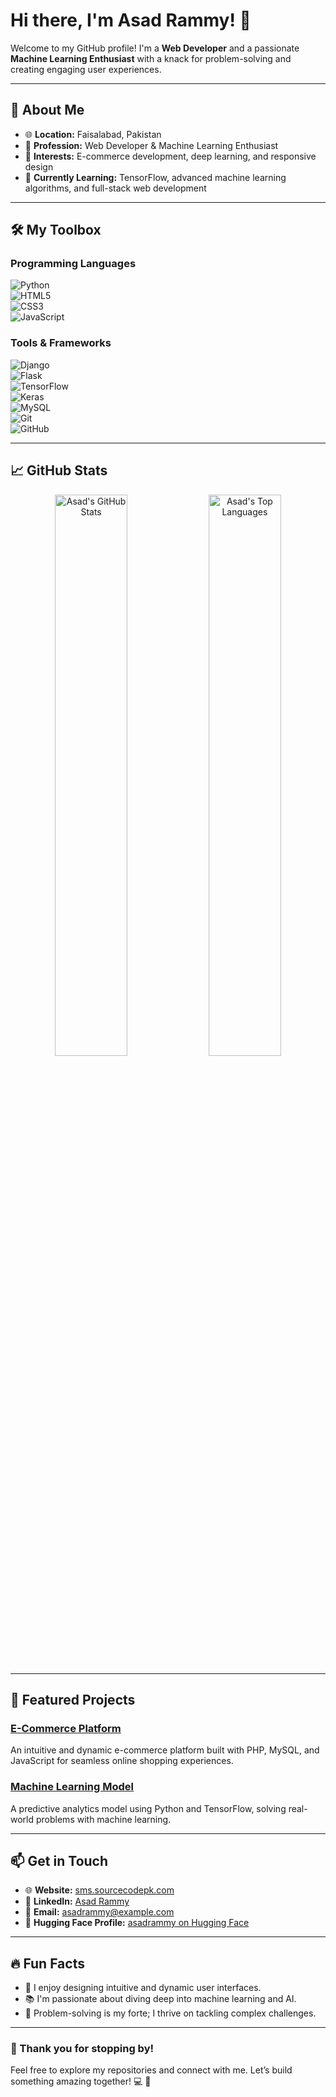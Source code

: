 # Hi there, I'm Asad Rammy! 👋  

Welcome to my GitHub profile! I'm a **Web Developer** and a passionate **Machine Learning Enthusiast** with a knack for problem-solving and creating engaging user experiences.  

---

## 🚀 About Me  

- 🌐 **Location:** Faisalabad, Pakistan  
- 💼 **Profession:** Web Developer & Machine Learning Enthusiast  
- 🎯 **Interests:** E-commerce development, deep learning, and responsive design  
- 🌱 **Currently Learning:** TensorFlow, advanced machine learning algorithms, and full-stack web development  

---

## 🛠️ My Toolbox  

### Programming Languages  
![Python](https://img.shields.io/badge/-Python-3776AB?style=flat&logo=python&logoColor=white)  
![HTML5](https://img.shields.io/badge/-HTML5-E34F26?style=flat&logo=html5&logoColor=white)  
![CSS3](https://img.shields.io/badge/-CSS3-1572B6?style=flat&logo=css3&logoColor=white)  
![JavaScript](https://img.shields.io/badge/-JavaScript-F7DF1E?style=flat&logo=javascript&logoColor=black)  

### Tools & Frameworks  
![Django](https://img.shields.io/badge/-Django-092E20?style=flat&logo=django&logoColor=white)  
![Flask](https://img.shields.io/badge/-Flask-000000?style=flat&logo=flask&logoColor=white)  
![TensorFlow](https://img.shields.io/badge/-TensorFlow-FF6F00?style=flat&logo=tensorflow&logoColor=white)  
![Keras](https://img.shields.io/badge/-Keras-D00000?style=flat&logo=keras&logoColor=white)  
![MySQL](https://img.shields.io/badge/-MySQL-4479A1?style=flat&logo=mysql&logoColor=white)  
![Git](https://img.shields.io/badge/-Git-F05032?style=flat&logo=git&logoColor=white)  
![GitHub](https://img.shields.io/badge/-GitHub-181717?style=flat&logo=github&logoColor=white)  

---

## 📈 GitHub Stats  

<div align="center">
  <img src="https://github-readme-stats.vercel.app/api?username=Asadrammy&show_icons=true&theme=radical" alt="Asad's GitHub Stats" width="48%" />
  <img src="https://github-readme-stats.vercel.app/api/top-langs/?username=Asadrammy&layout=compact&theme=radical" alt="Asad's Top Languages" width="48%" />
</div>  

---

## 🌟 Featured Projects  

### [E-Commerce Platform](https://github.com/Asadrammy/ecommerce-platform)  
An intuitive and dynamic e-commerce platform built with PHP, MySQL, and JavaScript for seamless online shopping experiences.  

### [Machine Learning Model](https://github.com/Asadrammy/machine-learning-project)  
A predictive analytics model using Python and TensorFlow, solving real-world problems with machine learning.  

---

## 📫 Get in Touch  

- 🌐 **Website:** [sms.sourcecodepk.com](https://sms.sourcecodepk.com)  
- 💼 **LinkedIn:** [Asad Rammy](https://www.linkedin.com/in/asad-rammy-5494a9342)  
- 📧 **Email:** [asadrammy@example.com](mailto:asadrammy@example.com)
- 🤗 **Hugging Face Profile:** [asadrammy on Hugging Face](https://huggingface.co/asadrammy)  

---

## 🔥 Fun Facts  

- 🎨 I enjoy designing intuitive and dynamic user interfaces.  
- 📚 I'm passionate about diving deep into machine learning and AI.  
- 🧩 Problem-solving is my forte; I thrive on tackling complex challenges.  

---

### 🌈 Thank you for stopping by!  

Feel free to explore my repositories and connect with me. Let’s build something amazing together! 💻 🚀  


<!---
Asadrammy/Asadrammy is a ✨ special ✨ repository because its `README.md` (this file) appears on your GitHub profile.
You can click the Preview link to take a look at your changes.
--->
